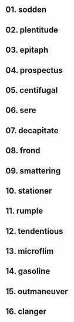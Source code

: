 ## 01. sodden

## 02. plentitude

## 03. epitaph

## 04. prospectus

## 05. centifugal

## 06. sere

## 07. decapitate

## 08. frond

## 09. smattering

## 10. stationer

## 11. rumple

## 12. tendentious

## 13. microflim

## 14. gasoline

## 15. outmaneuver

## 16. clanger
